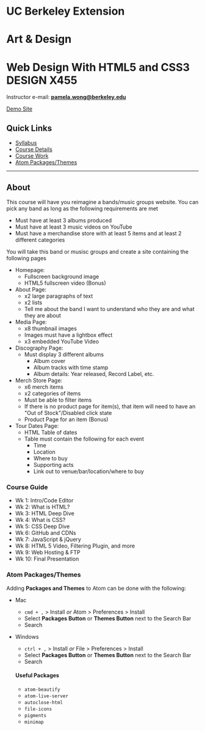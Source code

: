 # UC Berkeley Extension
# Art & Design
# Web Design With HTML5 and CSS3 DESIGN X455

Instructor e-mail: **pamela.wong@berkeley.edu**

[Demo Site](https://whypam.github.io/x455-project-demo/index.html)

## Quick Links

- [Syllabus](https://github.com/whypam/x455-HTML5-CSS3/blob/masterx455-HTML5-CSS3-Syllabus.pdf)
- [Course Details](https://extension.berkeley.edu/search/publicCourseSearchDetails.do?method=load&courseId=11188390#courseSectionDetails_58168140)
- [Course Work](#course-work)
- [Atom Packages/Themes](#atom-packagesthemes)

---

## About

This course will have you reimagine a bands/music groups website. You can pick any band as long as the following requirements are met

- Must have at least 3 albums produced
- Must have at least 3 music videos on YouTube
- Must have a merchandise store with at least 5 items and at least 2 different categories

You will take this band or musisc groups and create a site containing the following pages

- Homepage:
  - Fullscreen background image
  - HTML5 fullscreen video (Bonus)
- About Page:
  - x2 large paragraphs of text
  - x2 lists
  - Tell me about the band I want to understand who they are and what they are about
- Media Page:
  - x8 thumbnail images
  - Images must have a lightbox effect
  - x3 embedded YouTube Video
- Discography Page:
  - Must display 3 different albums
    - Album cover
    - Album tracks with time stamp
    - Album details: Year released, Record Label, etc.
- Merch Store Page:
  - x6 merch items
  - x2 categories of items
  - Must be able to filter items
  - If there is no product page for item(s), that item will need to have an "Out of Stock"/Disabled click state
  - Product Page for an item (Bonus)
- Tour Dates Page:
  - HTML Table of dates
  - Table must contain the following for each event
    - Time
    - Location
    - Where to buy
    - Supporting acts
    - Link out to venue/bar/location/where to buy

### Course Guide

- Wk 1: Intro/Code Editor
- Wk 2: What is HTML?
- Wk 3: HTML Deep Dive
- Wk 4: What is CSS?
- Wk 5: CSS Deep Dive
- Wk 6: GitHub and CDNs
- Wk 7: JavaScript & jQuery
- Wk 8: HTML 5 Video, Filtering Plugin, and more
- Wk 9: Web Hosting & FTP
- Wk 10: Final Presentation

### Atom Packages/Themes

Adding **Packages and Themes** to Atom can be done with the following:

- Mac
  - `cmd + ,` > Install _or_ Atom > Preferences > Install
  - Select **Packages Button** or **Themes Button** next to the Search Bar
  - Search
- Windows

  - `ctrl + ,` > Install _or_ File > Preferences > Install
  - Select **Packages Button** or **Themes Button** next to the Search Bar
  - Search

  #### Useful Packages

  - `atom-beautify`
  - `atom-live-server`
  - `autoclose-html`
  - `file-icons`
  - `pigments`
  - `minimap`
